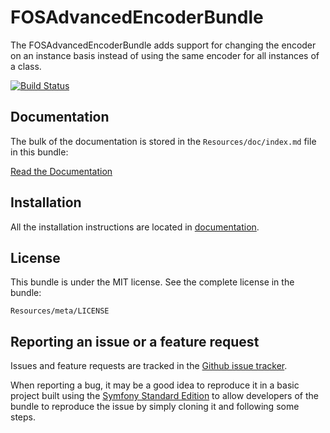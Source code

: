 FOSAdvancedEncoderBundle
========================

The FOSAdvancedEncoderBundle adds support for changing the encoder on an
instance basis instead of using the same encoder for all instances of a class.

[![Build Status](https://secure.travis-ci.org/FriendsOfSymfony/FOSAdvancedEncoderBundle.png?branch=master)](http://travis-ci.org/FriendsOfSymfony/FOSAdvancedEncoderBundle)

Documentation
-------------

The bulk of the documentation is stored in the `Resources/doc/index.md`
file in this bundle:

[Read the Documentation](https://github.com/friendsofsymfony/FOSAdvancedEncoderBundle/blob/master/Resources/doc/index.md)

Installation
------------

All the installation instructions are located in [documentation](https://github.com/friendsofsymfony/FOSAdvancedEncoderBundle/blob/master/Resources/doc/index.md).

License
-------

This bundle is under the MIT license. See the complete license in the bundle:

    Resources/meta/LICENSE

Reporting an issue or a feature request
---------------------------------------

Issues and feature requests are tracked in the [Github issue tracker](https://github.com/friendsofsymfony/FOSAdvancedEncoderBundle/issues).

When reporting a bug, it may be a good idea to reproduce it in a basic project
built using the [Symfony Standard Edition](https://github.com/symfony/symfony-standard)
to allow developers of the bundle to reproduce the issue by simply cloning it
and following some steps.
